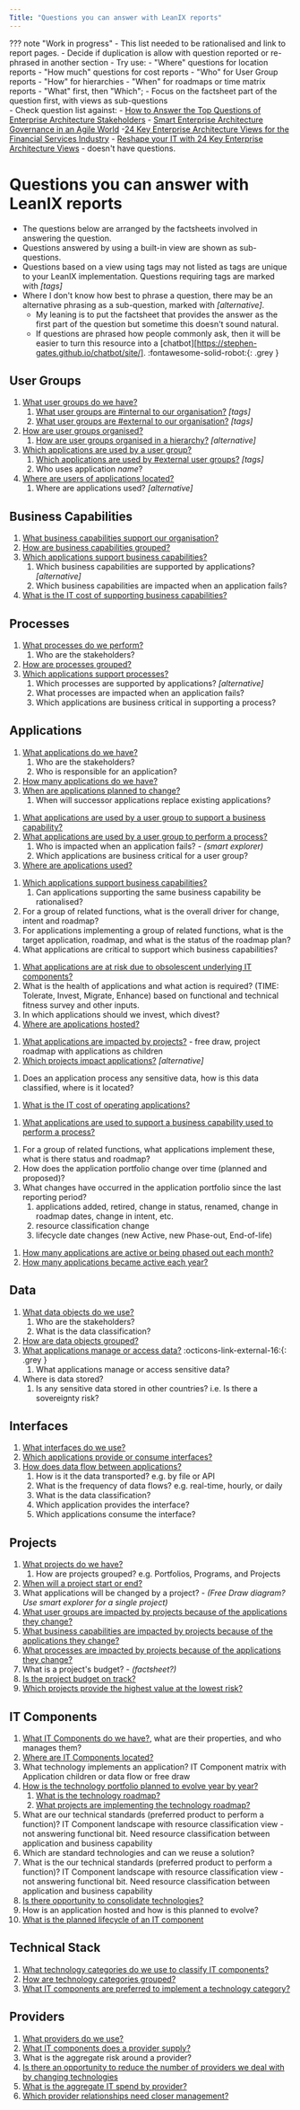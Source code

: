 ```yaml
---
Title: "Questions you can answer with LeanIX reports"
---
```


??? note "Work in progress"
    - This list needed to be rationalised and link to report pages.
        - Decide if duplication is allow with question reported or re-phrased in another section
    - Try use:
        - "Where" questions for location reports
        - "How much" questions for cost reports
        - "Who" for User Group reports
        - "How" for hierarchies
        - "When" for roadmaps or time matrix reports
        - "What" first, then "Which"; 
    - Focus on the factsheet part of the question first, with views as sub-questions  
    - Check question list against:
        - [How to Answer the Top Questions of Enterprise Architecture Stakeholders](https://www.leanix.net/en/download/how-to-answer-the-top-questions-of-enterprise-architecture-stakeholders)
        - [Smart Enterprise Architecture Governance in an Agile World](https://www.leanix.net/en/download/smart-ea-governance-in-an-agile-world)
        -[24 Key Enterprise Architecture Views for the Financial Services Industry](https://www.leanix.net/en/download/24-enterprise-architecture-views-financial-services)
        - [Reshape your IT with 24 Key Enterprise Architecture Views](https://www.leanix.net/en/download/reshape-your-it-with-24-key-enterprise-architecture-viewpoints) - doesn't have questions.

# Questions you can answer with LeanIX reports

- The questions below are arranged by the factsheets involved in answering the question. 
- Questions answered by using a built-in view are shown as sub-questions. 
- Questions based on a view using tags may not listed as tags are unique to your LeanIX implementation. Questions requiring tags are marked with *[tags]* 
- Where I don't know how best to phrase a question, there may be an alternative phrasing as a sub-question, marked with *[alternative]*. 
    - My leaning is to put the factsheet that provides the answer as the first part of the question but sometime this doesn't sound natural.
    - If questions are phrased how people commonly ask, then it will be easier to turn this resource into a [chatbot][https://stephen-gates.github.io/chatbot/site/]. :fontawesome-solid-robot:{: .grey }

## User Groups

1. [What user groups do we have?][inventory]
    1. [What user groups are #internal to our organisation?][inventory] *[tags]*
    1. [What user groups are #external to our organisation?][inventory] *[tags]*
1. [How are user groups organised?][factsheet-map-user-group] 
    1. [How are user groups organised in a hierarchy?][factsheet-map-user-group]  *[alternative]*
1. [Which applications are used by a user group?][landscape-application-user-group] 
    1. [Which applications are used by #external user groups?][landscape-application-user-group] *[tags]* <!-- this requires an internal/external tag on the user group factsheet -->
    1. Who uses application *name*? 
1. [Where are users of applications located?][location-application-usage]
    1. Where are applications used? *[alternative]* 
    
## Business Capabilities

1. [What business capabilities support our organisation?][inventory]
1. [How are business capabilities grouped?][factsheet-map-business-capability]
1. [Which applications support business capabilities?][landscape-application-business-capability] 
    1. Which business capabilities are supported by applications?  *[alternative]*
    1. Which business capabilities are impacted when an application fails? 
1. [What is the IT cost of supporting business capabilities?][cost-business-capability]

## Processes

1. [What processes do we perform?][inventory]
    1. Who are the stakeholders?
1. [How are processes grouped?][factsheet-map-process]
1. [Which applications support processes?][landscape-application-process]
    1. Which processes are supported by applications?  *[alternative]*
    1. What processes are impacted when an application fails?
    1. Which applications are business critical in supporting a process?

## Applications

<!-- Application factsheet only questions -->
1. [What applications do we have?][inventory]
    1. Who are the stakeholders?
    1. Who is responsible for an application?
1. [How many applications do we have?][inventory]    
1. [When are applications planned to change?][roadmap-application]
    1. When will successor applications replace existing applications?  
<!-- Application × User Group factsheet questions -->
1. [What applications are used by a user group to support a business capability?][application-matrix-business-capability-user-group]
1. [What applications are used by a user group to perform a process?][application-matrix-process-user-group]
    1. Who is impacted when an application fails? - *(smart explorer)*
    1. Which applications are business critical for a user group? 
1. [Where are applications used?](location/application-usage-report)
<!-- Application × Business Capability factsheet questions -->
1. [Which applications support business capabilities?](landscape/application-landscape-reports) 
    1. Can applications supporting the same business capability be rationalised?
1. For a group of related functions, what is the overall driver for change, intent and roadmap? 
1. For applications implementing a group of related functions, what is the target application, roadmap, and what is the status of the roadmap plan? 
1. What applications are critical to support which business capabilities?
<!-- Application × IT Components factsheet questions -->
1. [What applications are at risk due to obsolescent underlying IT components?](matrix/application-matrix-reports/) 
1. What is the health of applications and what action is required? (TIME: Tolerate, Invest, Migrate, Enhance) based on functional and technical fitness survey and other inputs. 
1. In which applications should we invest, which divest?
1. [Where are applications hosted?](location/application-sourcing-report/)
<!-- ### A x Project -->
1. [What applications are impacted by projects?]() - free draw, project roadmap with applications as children
1. [Which projects impact applications?]() *[alternative]*
<!-- ### A x D x I -->
1. Does an application process any sensitive data, how is this data classified, where is it located? 
<!-- ### A x ITC x Provider  -->
1. [What is the IT cost of operating applications?][cost-provider]
<!-- ### Matrix  -->
1. [What applications are used to support a business capability used to perform a process?](matrix/application-matrix-reports/#process-user-group)
<!-- ### unknown  -->
1. For a group of related functions, what applications implement these, what is there status and roadmap? 
1. How does the application portfolio change over time (planned and proposed)? 
1. What changes have occurred in the application portfolio since the last reporting period? 
    1. applications added, retired, change in status, renamed, change in roadmap dates, change in intent, etc.
    1. resource classification change
    1. lifecycle date changes (new Active, new Phase-out, End-of-life)
<!-- ### metrics -->
1. [How many applications are active or being phased out each month?](metrics/lifecycle-and-age-report.md)
1. [How many applications became active each year?](metrics/lifecycle-and-age-report)
    

## Data

1. [What data objects do we use?][inventory]
    1. Who are the stakeholders?
    1. What is the data classification? 
1. [How are data objects grouped?][factsheet-map-data-object]
1. [What applications manage or access data?](https://store.leanix.net/en/report-details/753b11a9-4e86-4fad-a840-f76341bad983/c7d772df-2988-4024-920f-fb732d95cedc) :octicons-link-external-16:{: .grey } 
    1. What applications manage or access sensitive data?
1. Where is data stored? <!-- /location/it-component-location-report -->
    1. Is any sensitive data stored in other countries? i.e.  Is there a sovereignty risk?

## Interfaces

1. [What interfaces do we use?][inventory] 
1. [Which applications provide or consume interfaces?][interface-circle]
1. [How does data flow between applications?][data-flow]
    1. How is it the data transported? e.g. by file or API
    1. What is the frequency of data flows? e.g. real-time, hourly, or daily
    1. What is the data classification?
    1. Which application provides the interface?
    1. Which applications consume the interface?

## Projects 

1. [What projects do we have?][inventory]
    1. How are projects grouped? e.g. Portfolios, Programs, and Projects
1. [When will a project start or end?][roadmap-project]
1. What applications will be changed by a project? - *(Free Draw diagram? Use smart explorer for a single project)*
1. [What user groups are impacted by projects because of the applications they change?][landscape-project-user-group]
1. [What business capabilities are impacted by projects because of the applications they change?][landscape-project-business-capability]
1. [What processes are impacted by projects because of the applications they change?][landscape-project-process]
1. What is a project's budget? - *(factsheet?)*
1. [Is the project budget on track?][cost-project]
1. [Which projects provide the highest value at the lowest risk?][portfolio-project]

## IT Components

1. [What IT Components do we have?][inventory], what are their properties, and who manages them? 
1. [Where are IT Components located?][location-it-component-location]
1. What technology implements an application? IT Component matrix with Application children or data flow or free draw
1. [How is the technology portfolio planned to evolve year by year?](/matrix/it-component-matrix-reports/#time-technical-stack) 
    1. [What is the technology roadmap?][roadmap-it-component]
    1. [What projects are implementing the technology roadmap?][roadmap-project]
1. What are our technical standards (preferred product to perform a function)? IT Component landscape with resource classification view - not answering functional bit. Need resource classification between application and business capability
  1. Which are standard technologies and can we reuse a solution?
1. What is the  our technical standards (preferred product to perform a function)? IT Component landscape with resource classification view - not answering functional bit. Need resource classification between application and business capability
1. [Is there opportunity to consolidate technologies?][landscape-it-component-technical-stack]
1. How is an application hosted and how is this planned to evolve?
1. [What is the planned lifecycle of an IT component][roadmap-it-component]


## Technical Stack

1. [What technology categories do we use to classify IT components?][inventory]
1. [How are technology categories grouped?][factsheet-map-technical-stack]
1. [What IT components are preferred to implement a technology category?][landscape-it-component-technical-stack]


## Providers

1. [What providers do we use?][inventory]
1. [What IT components does a provider supply?][landscape-it-component-provider]
1. What is the aggregate risk around a provider?
1. [Is there an opportunity to reduce the number of providers we deal with by changing technologies](/matrix/it-component-matrix-reports/#technical-stack-provider)
1. [What is the aggregate IT spend by provider?][cost-provider]
1. [Which provider relationships need closer management?][portfolio-provider]

<!-- 

## other

From https://www.leanix.net/en/product/use-cases/integration-architecture-management

1. Is the data flow compromised by outdated Applications?
1. Are the Applications technically suited for the specific purpose?
1. How critical are the Applications in the data flow?
1. Which Applications are using employee data?
1. Is any customer data stored outside Europe?
1. Are there conflicts in manipulating data ("CRUD")?
1. How is the information flow across the Application Portfolio?
1. How are Applications interacting with each other and how often?
1. Are certain Applications a point of failure due to their high number of interfaces?

from https://www.leanix.net/en/product/use-cases/application-portfolio-management

1. Spot insufficient or unreasonable Functional Fit in an instant.
1. Communicate Applications that are going to be replaced with a Successor Application.
1. Identify the highest priorities to tackle first and focus your investments.
1. In which Applications to invest?
1. How well are Business Capabilities supported by Applications?
1. Who is using Applications where: Do we have support gaps? Do we have redundancies?
1. Who is providing the Application: Is this an effective setup?
1. How does the Application portfolio evolve over time?
1. Is the Application portfolio in line with our strategic business priorities?

from https://www.leanix.net/en/product/use-cases/technology-risk-management

1. Insights into whether an Application and the Business Capability it supports are at risk is therefore derived from the underlying IT Components.
1. How many IT Components are redundant?
1. Which Applications are at risk as the underlying IT components are out of the lifecycle?
1. Which IT Components go Out-of-Life?
1. Which Countries are most affected by Tech Risk?
1. Which actions are planned to mitigate the risk by the individual Application owners?

-->

<!-- link reference: link "tool tip" -->
<!-- does link have a .. and/or / in front? https://www.mkdocs.org/user-guide/writing-your-docs/#linking-to-pages-->
<!-- on local using .. I can't go up a level, but I can on /site -->

[factsheet-map]: ../factsheet-map/ "Factsheet Map reports"
[factsheet-map-user-group]: ../factsheet-map/#user-group "User Group map"
[factsheet-map-business-capability]: ../factsheet-map/#business-capability "Business Capability map"
[factsheet-map-process]: ../factsheet-map/#process "Process map"
[factsheet-map-data-object]: ../factsheet-map/#data-object "Data Object map"
[factsheet-map-technical-stack]: ../factsheet-map/#technical-stack "Technical Stack map"

[landscape]: ../landscape/ "Landscape reports"
[landscape-application]: ../landscape/application-landscape-reports/
[landscape-application-user-group]: ../landscape/application-landscape-reports/#user-group 
[landscape-application-business-capability]: ../landscape/application-landscape-reports/#business-capability
[landscape-application-process]: ../landscape/application-landscape-reports/#process
[landscape-it-component]: ../landscape/it-component-landscape-reports/
[landscape-it-component-technical-stack]: ../landscape/it-component-landscape-reports/#technical-stack
[landscape-it-component-provider]: ../landscape/it-component-landscape-reports/#provider
[landscape-project]: ../landscape/project-landscape-reports/
[landscape-project-user-group]: ../landscape/project-landscape-reports/#user-group 
[landscape-project-business-capability]: ../landscape/project-landscape-reports/#business-capability
[landscape-project-process]: ../landscape/project-landscape-reports/#process

[matrix]: ../matrix/ "Matrix reports"
[application-matrix]: ../matrix/application-matrix-reports
[application-matrix-business-capability-user-group]: ../matrix/application-matrix-reports/#business-capability-user-group
[application-matrix-process-user-group]: ../matrix/application-matrix-reports/#process-user-group
[application-matrix-process-business-capability]: ../matrix/application-matrix-reports/#process-business-capability
[application-matrix-time-business-capability]: ../matrix/application-matrix-reports/#time-business-capability
[application-matrix-time-user-group]: ../matrix/application-matrix-reports/#time-user-group

[it-component-matrix]: ../matrix/it-component-matrix-reports/
<!-- 3 settings -->

[project-matrix]: ../matrix/project-matrix-reports
<!-- 5 settings -->


[roadmap]: ../roadmap/ "Roadmap reports"
[roadmap-application]: ../roadmap/application-roadmap-reports
[roadmap-it-component]: ../roadmap/it-component-roadmap-reports
[roadmap-project]: ../roadmap/project-roadmap-reports


[location]: ../location/ "Location reports"
[location-application-usage]: ../location/application-usage-report
[location-it-component-location]: ../location/it-component-location-report

[interface]: ../interface/ "Interface reports"
[interface-circle]: ../interface/interface-circle-map-report "Interface Circle Map report"
[data-flow]: ../interface/data-flow-diagram "Data Flow diagram"

[cost]: ../cost/ "Cost reports"
[cost-business-capability]: ../cost/business-capability-cost-report
[cost-project]: ../cost/project-cost-report
[cost-provider]: ../cost/provider-cost-report

[lifecycle-age]: ../metrics/lifecycle-and-age-report "Lifecycle and Age reports"
[portfolio]: ../metrics/ "Portfolio reports"
[portfolio-application]: ../metrics/application-portfolio-report/
[portfolio-project]: ../metrics/project-portfolio-report/
[portfolio-provider]: ../metrics/provider-portfolio-report/

[inventory]: ../inventory/ "Inventory"
